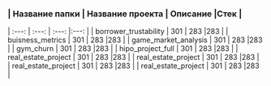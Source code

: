 ### | Название папки | Название проекта | Описание |Стек |
| :---: | :---: | :---: |:---: |
| borrower_trustability | 301 | 283 |283 |
| buisness_metrics | 301 | 283 |283 |
| game_market_analysis | 301 | 283 |283 |
| gym_churn | 301 | 283 |283 |
| hipo_project_full | 301 | 283 |283 |
| real_estate_project | 301 | 283 |283 |
| real_estate_project | 301 | 283 |283 |
| real_estate_project | 301 | 283 |283 |
| real_estate_project | 301 | 283 |283 |

